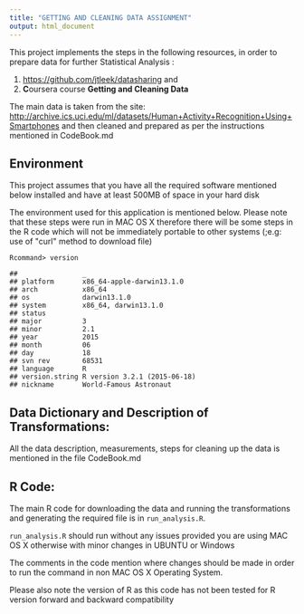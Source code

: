 ```yaml
---
title: "GETTING AND CLEANING DATA ASSIGNMENT"
output: html_document
---
```


This project implements the steps in the following resources, in order to prepare data for further Statistical Analysis :

1. <https://github.com/jtleek/datasharing> and 
2. **C**oursera course **Getting and Cleaning Data**

The main data is taken from the site: <http://archive.ics.uci.edu/ml/datasets/Human+Activity+Recognition+Using+Smartphones> and then cleaned and prepared as per the instructions mentioned in CodeBook.md

## Environment

This project assumes that you have all the required software mentioned below installed and have at least 500MB of space in your hard disk

The environment used for this application is mentioned below. Please note that these steps were run in MAC OS X therefore there will be some steps in the R code which will not be immediately portable to other systems (;e.g: use of "curl" method to download file)

```
Rcommand> version
```

```
##                _                           
## platform       x86_64-apple-darwin13.1.0   
## arch           x86_64                      
## os             darwin13.1.0                
## system         x86_64, darwin13.1.0        
## status                                     
## major          3                           
## minor          2.1                         
## year           2015                        
## month          06                          
## day            18                          
## svn rev        68531                       
## language       R                           
## version.string R version 3.2.1 (2015-06-18)
## nickname       World-Famous Astronaut
```


## Data Dictionary and Description of Transformations:

All the data description, measurements, steps for cleaning up the data is mentioned in the file CodeBook.md

## R Code:

The main R code for downloading the data and running the transformations and generating the required file is in `run_analysis.R`. 

`run_analysis.R` should run without any issues provided you are using MAC OS X otherwise with minor changes in UBUNTU or Windows

The comments in the code mention where changes should be made in order to run the command in non MAC OS X Operating System.

Please also note the version of R  as this code has not been tested for R version forward and backward compatibility
